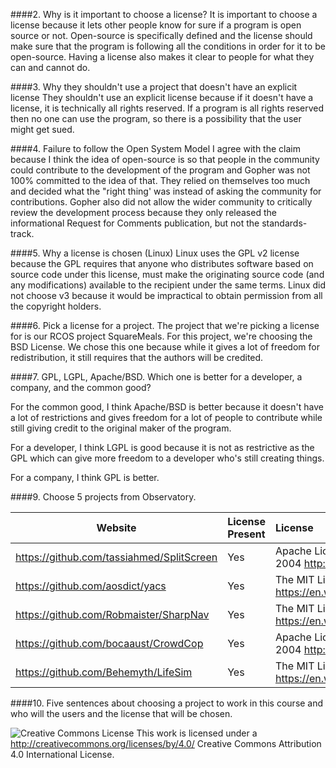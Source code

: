 ####2. Why is it important to choose a license?
It is important to choose a license because it lets other people know for sure if a program is open source or not.
Open-source is specifically defined and the license should make sure that the program is following all the conditions in order
for it to be open-source. Having a license also makes it clear to people for what they can and cannot do.

####3. Why they shouldn't use a project that doesn't have an explicit license
They shouldn't use an explicit license because if it doesn't have a license, it is technically all rights reserved.
If a program is all rights reserved then no one can use the program, so there is a possibility that the user might get sued.

####4. Failure to follow the Open System Model
I agree with the claim because I think the idea of open-source is so that people in the community could contribute to 
the development of the program and Gopher was not 100% committed to the idea of that. They relied on themselves too much
and decided what the "right thing' was instead of asking the community for contributions. Gopher also did not allow the wider
community to critically review the development process because they only released the informational Request for Comments publication, 
but not the standards-track.

####5. Why a license is chosen (Linux)
Linux uses the GPL v2 license because the GPL requires that anyone who distributes software based on source code under this license, must make the originating source code (and any modifications) available to the recipient under the same terms. Linux did not choose v3
because it would be impractical to obtain permission from all the copyright holders.

####6. Pick a license for a project.
The project that we're picking a license for is our RCOS project SquareMeals. For this project, we're choosing the BSD License.
We chose this one because while it gives a lot of freedom for redistribution, it still requires that the authors will be credited.

####7. GPL, LGPL, Apache/BSD. Which one is better for a developer, a company, and the common good?

For the common good, I think Apache/BSD is better because it doesn't have a lot of restrictions and gives
freedom for a lot of people to contribute while still giving credit to the original maker of the program.

For a developer, I think LGPL is good because it is not as restrictive as the GPL which can give more freedom to 
a developer who's still creating things. 

For a company, I think GPL is better.

####9. Choose 5 projects from Observatory. 

Website | License Present | License
---------|:----------|:-------
https://github.com/tassiahmed/SplitScreen | Yes | Apache License Version 2.0, January 2004 http://www.apache.org/licenses/
https://github.com/aosdict/yacs           | Yes | The MIT License (MIT) https://en.wikipedia.org/wiki/MIT_License
https://github.com/Robmaister/SharpNav    | Yes | The MIT License (MIT) https://en.wikipedia.org/wiki/MIT_License
https://github.com/bocaaust/CrowdCop      | Yes | Apache License Version 2.0, January 2004 http://www.apache.org/licenses/
https://github.com/Behemyth/LifeSim       | Yes | The MIT License (MIT) https://en.wikipedia.org/wiki/MIT_License

####10. Five sentences about choosing a project to work in this course and who will the users and the license that will be chosen.


![Creative Commons License](https://i.creativecommons.org/l/by/4.0/88x31.png) This work is licensed under a http://creativecommons.org/licenses/by/4.0/ Creative Commons Attribution 4.0 International License.
